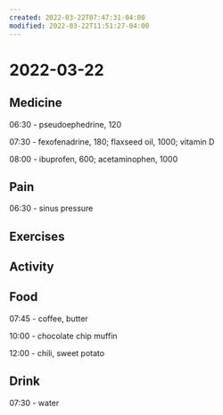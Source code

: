 ```yaml
---
created: 2022-03-22T07:47:31-04:00
modified: 2022-03-22T11:51:27-04:00
---
```


# 2022-03-22

## Medicine

06:30 - pseudoephedrine, 120

07:30 - fexofenadrine, 180; flaxseed oil, 1000; vitamin D

08:00 - ibuprofen, 600; acetaminophen, 1000

## Pain

06:30 - sinus pressure


## Exercises


## Activity


## Food

07:45 - coffee, butter

10:00 - chocolate chip muffin

12:00 - chili, sweet potato


## Drink

07:30 - water
